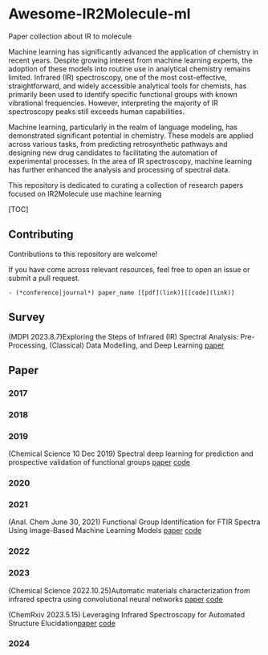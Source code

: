 # Awesome-IR2Molecule-ml

Paper collection about IR to molecule

Machine learning has significantly advanced the application of chemistry in recent years. Despite growing interest from machine learning experts, the adoption of these models into routine use in analytical chemistry remains limited. Infrared (IR) spectroscopy, one of the most cost-effective, straightforward, and widely accessible analytical tools for chemists, has primarily been used to identify specific functional groups with known vibrational frequencies. However, interpreting the majority of IR spectroscopy peaks still exceeds human capabilities.

Machine learning, particularly in the realm of language modeling, has demonstrated significant potential in chemistry. These models are applied across various tasks, from predicting retrosynthetic pathways and designing new drug candidates to facilitating the automation of experimental processes. In the area of IR spectroscopy, machine learning has further enhanced the analysis and processing of spectral data.

This repository is dedicated to curating a collection of research papers focused on IR2Molecule use machine learning



[TOC]

## Contributing

Contributions to this repository are welcome!

If you have come across relevant resources, feel free to open an issue or submit a pull request.

```
- (*conference|journal*) paper_name [[pdf](link)][[code](link)]
```

## Survey

(MDPI 2023.8.7)Exploring the Steps of Infrared (IR) Spectral Analysis: Pre-Processing, (Classical) Data Modelling, and Deep Learning   [paper](https://www.mdpi.com/1420-3049/28/19/6886)

## Paper

### 2017



### 2018



### 2019

(Chemical Science 10 Dec 2019) Spectral deep learning for prediction and prospective validation of functional groups [paper](https://pubs.rsc.org/en/content/articlelanding/2020/sc/c9sc06240h) [code](https://github.com/chopralab/candiy_spectrum)



### 2020





### 2021

(Anal. Chem June 30, 2021) Functional Group Identification for FTIR Spectra Using Image-Based Machine Learning Models [paper](https://pubs.acs.org/doi/epdf/10.1021/acs.analchem.1c00867) [code](https://pubs.acs.org/doi/epdf/10.1021/acs.analchem.1c00867)

### 2022



### 2023

(Chemical Science 2022.10.25)Automatic materials characterization from infrared spectra using convolutional neural networks [paper](https://pubs.rsc.org/cs/content/articlelanding/2023/sc/d2sc05892h) [code](https://github.com/gj475/irchracterizationcnn)

(ChemRxiv 2023.5.15) Leveraging Infrared Spectroscopy for Automated Structure Elucidation[paper](https://chemrxiv.org/engage/chemrxiv/article-details/645df5cbf2112b41e96da616)   [code](https://github.com/rxn4chemistry/rxn-ir-to-structure)



### 2024

